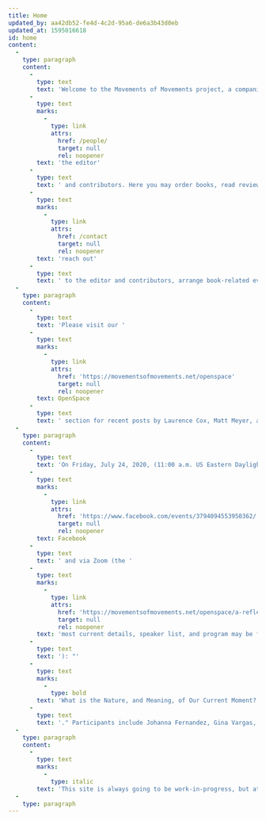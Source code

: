 ```yaml
---
title: Home
updated_by: aa42db52-fe4d-4c2d-95a6-de6a3b43d0eb
updated_at: 1595016618
id: home
content:
  -
    type: paragraph
    content:
      -
        type: text
        text: 'Welcome to the Movements of Movements project, a companion to the book series. This is an evolving project that supplements the series with updates from '
      -
        type: text
        marks:
          -
            type: link
            attrs:
              href: /people/
              target: null
              rel: noopener
        text: 'the editor'
      -
        type: text
        text: ' and contributors. Here you may order books, read reviews, learn about related events, '
      -
        type: text
        marks:
          -
            type: link
            attrs:
              href: /contact
              target: null
              rel: noopener
        text: 'reach out'
      -
        type: text
        text: ' to the editor and contributors, arrange book-related events, and find out about the individual volumes.'
  -
    type: paragraph
    content:
      -
        type: text
        text: 'Please visit our '
      -
        type: text
        marks:
          -
            type: link
            attrs:
              href: 'https://movementsofmovements.net/openspace'
              target: null
              rel: noopener
        text: OpenSpace
      -
        type: text
        text: ' section for recent posts by Laurence Cox, Matt Meyer, and Gina Vargas. '
  -
    type: paragraph
    content:
      -
        type: text
        text: 'On Friday, July 24, 2020, (11:00 a.m. US Eastern Daylight Time), Matt, Gina and other contributors to the Movement of Movement series will be discussing the current political moment live on '
      -
        type: text
        marks:
          -
            type: link
            attrs:
              href: 'https://www.facebook.com/events/3794094553950362/'
              target: null
              rel: noopener
        text: Facebook
      -
        type: text
        text: ' and via Zoom (the '
      -
        type: text
        marks:
          -
            type: link
            attrs:
              href: 'https://movementsofmovements.net/openspace/a-reflection-on-the-current-moment'
              target: null
              rel: noopener
        text: 'most current details, speaker list, and program may be found here'
      -
        type: text
        text: '): "'
      -
        type: text
        marks:
          -
            type: bold
        text: 'What is the Nature, and Meaning, of Our Current Moment? A Movements of Movements Conversation'
      -
        type: text
        text: '." Participants include Johanna Fernandez, Gina Vargas, Laurence Cox, Oussiena Alidou, John Holloway, and Rose Brewer. '
  -
    type: paragraph
    content:
      -
        type: text
        marks:
          -
            type: italic
        text: 'This site is always going to be work-in-progress, but at the moment it is also still under construction. So don’t mind the blank spaces, we’ll be filling them in soon!'
  -
    type: paragraph
---
```

